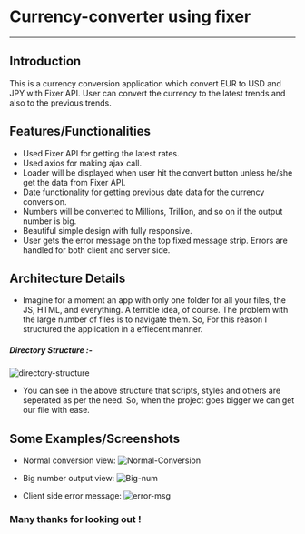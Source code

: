 # Currency-converter using fixer
____________
Introduction
------------

This is a currency conversion application which convert EUR to USD and JPY with Fixer API.
User can convert the currency to the latest trends and also to the previous trends.

Features/Functionalities
---------

- Used Fixer API for getting the latest rates.
- Used axios for making ajax call.
- Loader will be displayed when user hit the convert button unless he/she get the data from Fixer API.
- Date functionality for getting previous date data for the currency conversion.
- Numbers will be converted to Millions, Trillion, and so on if the output number is big.
- Beautiful simple design with fully responsive.
- User gets the error message on the top fixed message strip. Errors are handled for both client and server side.

Architecture Details
------------
- Imagine for a moment an app with only one folder for all your files, the JS, HTML, and everything.
A terrible idea, of course. The problem with the large number of files is to navigate them.
So, For this reason I structured the application in a effiecent manner.
##### Directory Structure :-
![directory-structure](https://s8.postimg.cc/5x2eeo9d1/Screen_Shot_2018-08-15_at_5.35.22_PM.png)
- You can see in the above structure that scripts, styles and others are seperated as per the need. So, when the project goes bigger we can get our file with ease.


Some Examples/Screenshots
--------------------
- Normal conversion view:
![Normal-Conversion](https://s8.postimg.cc/fudf7pm3p/Screen_Shot_2018-08-15_at_4.13.09_PM.png)
- Big number output view:
![Big-num](https://s8.postimg.cc/ne6i9x7md/Screen_Shot_2018-08-15_at_5.56.37_PM.png)

- Client side error message:
![error-msg](https://s8.postimg.cc/69tsl0zed/Error_msg.png)

### Many thanks for looking out !
